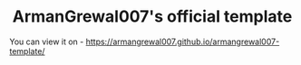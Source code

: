 <div align="center"><h1>ArmanGrewal007's official template</h1></div>

You can view it on - https://armangrewal007.github.io/armangrewal007-template/
